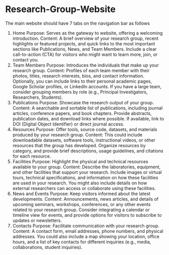# Research-Group-Website

The main website should have 7 tabs on the navigation bar as follows

1. Home
Purpose: Serves as the gateway to website, offering a welcoming introduction.
Content: A brief overview of your research group, recent highlights or featured projects, and quick links to the most important sections like Publications, News, and Team Members. Include a clear call-to-action (CTA) for visitors who might want to learn more, join, or contact you.
2. Team Members
Purpose: Introduces the individuals that make up your research group.
Content: Profiles of each team member with their photos, titles, research interests, bios, and contact information. Optionally, you can include links to their personal academic pages, Google Scholar profiles, or LinkedIn accounts. If you have a large team, consider grouping members by role (e.g., Principal Investigators, Researchers, Students).
3. Publications
Purpose: Showcase the research output of your group.
Content: A searchable and sortable list of publications, including journal articles, conference papers, and book chapters. Provide abstracts, publication dates, and download links where possible. If available, link to DOI (Digital Object Identifier) or direct journal access.
4. Resources
Purpose: Offer tools, source code, datasets, and materials produced by your research group.
Content: This could include downloadable datasets, software tools, instructional videos, or other resources that the group has developed. Organize resources by category, and provide brief descriptions, usage guidelines, and citations for each resource.
5. Facilities
Purpose: Highlight the physical and technical resources available to your group.
Content: Describe the laboratories, equipment, and other facilities that support your research. Include images or virtual tours, technical specifications, and information on how these facilities are used in your research. You might also include details on how external researchers can access or collaborate using these facilities.
6. News and Events
Purpose: Keep visitors informed about the latest developments.
Content: Announcements, news articles, and details of upcoming seminars, workshops, conferences, or any other events related to your research group. Consider integrating a calendar or timeline view for events, and provide options for visitors to subscribe to updates or newsletters.
7. Contacts
Purpose: Facilitate communication with your research group.
Content: A contact form, email addresses, phone numbers, and physical addresses. You could also include a map showing your location, office hours, and a list of key contacts for different inquiries (e.g., media, collaborations, student inquiries).
